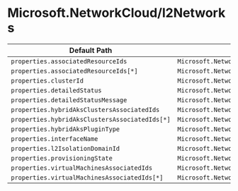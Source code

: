 # Microsoft.NetworkCloud/l2Networks

| Default Path | Alias |
|---|---|
| `properties.associatedResourceIds` | `Microsoft.NetworkCloud/l2Networks/associatedResourceIds` |
| `properties.associatedResourceIds[*]` | `Microsoft.NetworkCloud/l2Networks/associatedResourceIds[*]` |
| `properties.clusterId` | `Microsoft.NetworkCloud/l2Networks/clusterId` |
| `properties.detailedStatus` | `Microsoft.NetworkCloud/l2Networks/detailedStatus` |
| `properties.detailedStatusMessage` | `Microsoft.NetworkCloud/l2Networks/detailedStatusMessage` |
| `properties.hybridAksClustersAssociatedIds` | `Microsoft.NetworkCloud/l2Networks/hybridAksClustersAssociatedIds` |
| `properties.hybridAksClustersAssociatedIds[*]` | `Microsoft.NetworkCloud/l2Networks/hybridAksClustersAssociatedIds[*]` |
| `properties.hybridAksPluginType` | `Microsoft.NetworkCloud/l2Networks/hybridAksPluginType` |
| `properties.interfaceName` | `Microsoft.NetworkCloud/l2Networks/interfaceName` |
| `properties.l2IsolationDomainId` | `Microsoft.NetworkCloud/l2Networks/l2IsolationDomainId` |
| `properties.provisioningState` | `Microsoft.NetworkCloud/l2Networks/provisioningState` |
| `properties.virtualMachinesAssociatedIds` | `Microsoft.NetworkCloud/l2Networks/virtualMachinesAssociatedIds` |
| `properties.virtualMachinesAssociatedIds[*]` | `Microsoft.NetworkCloud/l2Networks/virtualMachinesAssociatedIds[*]` |

